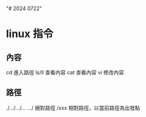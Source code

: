 "# 2024 0722"
# linux 指令
## 內容
cd 進入路徑
ls/ll 查看內容
cat  查看內容
vi 修改內容
## 路徑
./.../.../... .../ 絕對路徑
/xxx 相對路徑，以當前路徑為出發點
